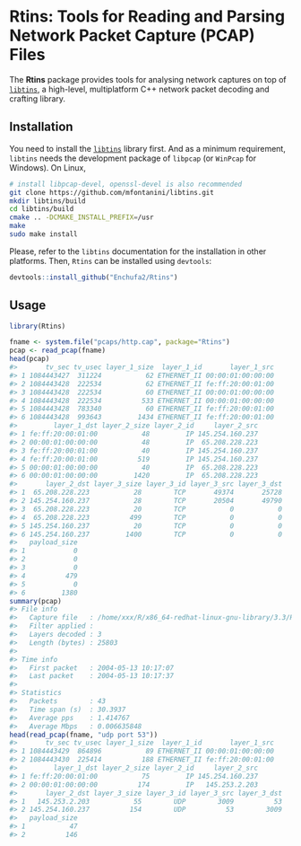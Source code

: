 
<!-- README.md is generated from README.Rmd. Please edit that file -->
Rtins: Tools for Reading and Parsing Network Packet Capture (PCAP) Files
========================================================================

The **Rtins** package provides tools for analysing network captures on top of [`libtins`](http://libtins.github.io), a high-level, multiplatform C++ network packet decoding and crafting library.

Installation
------------

You need to install the [`libtins`](http://libtins.github.io) library first. And as a minimum requirement, `libtins` needs the development package of `libpcap` (or `WinPcap` for Windows). On Linux,

``` bash
# install libpcap-devel, openssl-devel is also recommended
git clone https://github.com/mfontanini/libtins.git
mkdir libtins/build
cd libtins/build
cmake .. -DCMAKE_INSTALL_PREFIX=/usr
make
sudo make install
```

Please, refer to the `libtins` documentation for the installation in other platforms. Then, `Rtins` can be installed using `devtools`:

``` r
devtools::install_github("Enchufa2/Rtins")
```

Usage
-----

``` r
library(Rtins)

fname <- system.file("pcaps/http.cap", package="Rtins")
pcap <- read_pcap(fname)
head(pcap)
#>       tv_sec tv_usec layer_1_size  layer_1_id       layer_1_src
#> 1 1084443427  311224           62 ETHERNET_II 00:00:01:00:00:00
#> 2 1084443428  222534           62 ETHERNET_II fe:ff:20:00:01:00
#> 3 1084443428  222534           60 ETHERNET_II 00:00:01:00:00:00
#> 4 1084443428  222534          533 ETHERNET_II 00:00:01:00:00:00
#> 5 1084443428  783340           60 ETHERNET_II fe:ff:20:00:01:00
#> 6 1084443428  993643         1434 ETHERNET_II fe:ff:20:00:01:00
#>         layer_1_dst layer_2_size layer_2_id     layer_2_src
#> 1 fe:ff:20:00:01:00           48         IP 145.254.160.237
#> 2 00:00:01:00:00:00           48         IP  65.208.228.223
#> 3 fe:ff:20:00:01:00           40         IP 145.254.160.237
#> 4 fe:ff:20:00:01:00          519         IP 145.254.160.237
#> 5 00:00:01:00:00:00           40         IP  65.208.228.223
#> 6 00:00:01:00:00:00         1420         IP  65.208.228.223
#>       layer_2_dst layer_3_size layer_3_id layer_3_src layer_3_dst
#> 1  65.208.228.223           28        TCP       49374       25728
#> 2 145.254.160.237           28        TCP       20504       49790
#> 3  65.208.228.223           20        TCP           0           0
#> 4  65.208.228.223          499        TCP           0           0
#> 5 145.254.160.237           20        TCP           0           0
#> 6 145.254.160.237         1400        TCP           0           0
#>   payload_size
#> 1            0
#> 2            0
#> 3            0
#> 4          479
#> 5            0
#> 6         1380
summary(pcap)
#> File info
#>   Capture file   : /home/xxx/R/x86_64-redhat-linux-gnu-library/3.3/Rtins/pcaps/http.cap
#>   Filter applied : 
#>   Layers decoded : 3
#>   Length (bytes) : 25803
#> 
#> Time info
#>   First packet   : 2004-05-13 10:17:07
#>   Last packet    : 2004-05-13 10:17:37
#> 
#> Statistics
#>   Packets        : 43
#>   Time span (s)  : 30.3937
#>   Average pps    : 1.414767
#>   Average Mbps   : 0.006635848
head(read_pcap(fname, "udp port 53"))
#>       tv_sec tv_usec layer_1_size  layer_1_id       layer_1_src
#> 1 1084443429  864896           89 ETHERNET_II 00:00:01:00:00:00
#> 2 1084443430  225414          188 ETHERNET_II fe:ff:20:00:01:00
#>         layer_1_dst layer_2_size layer_2_id     layer_2_src
#> 1 fe:ff:20:00:01:00           75         IP 145.254.160.237
#> 2 00:00:01:00:00:00          174         IP   145.253.2.203
#>       layer_2_dst layer_3_size layer_3_id layer_3_src layer_3_dst
#> 1   145.253.2.203           55        UDP        3009          53
#> 2 145.254.160.237          154        UDP          53        3009
#>   payload_size
#> 1           47
#> 2          146
```
